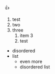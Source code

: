 :+1: 
1. test
2. two
3. three
   1. item 3
   2. test
   
- disordered
- list
   * even more
   * disordered list
